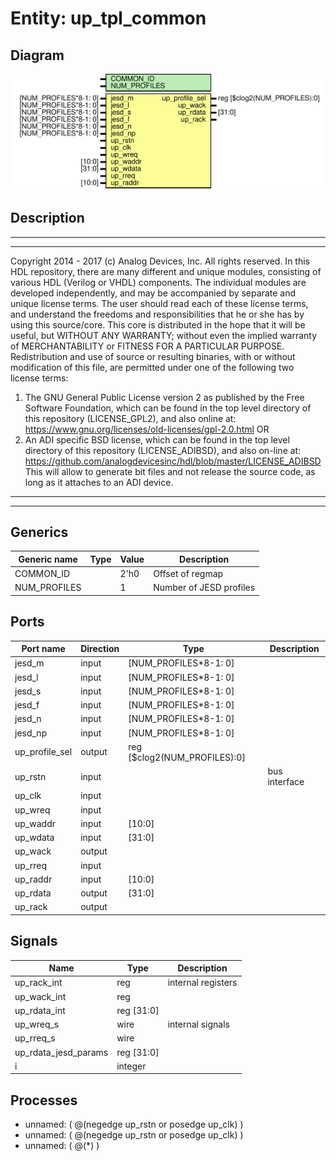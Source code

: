 # Entity: up_tpl_common

## Diagram

![Diagram](up_tpl_common.svg "Diagram")
## Description

***************************************************************************
 ***************************************************************************
 Copyright 2014 - 2017 (c) Analog Devices, Inc. All rights reserved.
 In this HDL repository, there are many different and unique modules, consisting
 of various HDL (Verilog or VHDL) components. The individual modules are
 developed independently, and may be accompanied by separate and unique license
 terms.
 The user should read each of these license terms, and understand the
 freedoms and responsibilities that he or she has by using this source/core.
 This core is distributed in the hope that it will be useful, but WITHOUT ANY
 WARRANTY; without even the implied warranty of MERCHANTABILITY or FITNESS FOR
 A PARTICULAR PURPOSE.
 Redistribution and use of source or resulting binaries, with or without modification
 of this file, are permitted under one of the following two license terms:
   1. The GNU General Public License version 2 as published by the
      Free Software Foundation, which can be found in the top level directory
      of this repository (LICENSE_GPL2), and also online at:
      <https://www.gnu.org/licenses/old-licenses/gpl-2.0.html>
 OR
   2. An ADI specific BSD license, which can be found in the top level directory
      of this repository (LICENSE_ADIBSD), and also on-line at:
      https://github.com/analogdevicesinc/hdl/blob/master/LICENSE_ADIBSD
      This will allow to generate bit files and not release the source code,
      as long as it attaches to an ADI device.
 ***************************************************************************
 ***************************************************************************
 
## Generics

| Generic name | Type | Value | Description             |
| ------------ | ---- | ----- | ----------------------- |
| COMMON_ID    |      | 2'h0  | Offset of regmap        |
| NUM_PROFILES |      | 1     | Number of JESD profiles |
## Ports

| Port name      | Direction | Type                         | Description   |
| -------------- | --------- | ---------------------------- | ------------- |
| jesd_m         | input     | [NUM_PROFILES*8-1: 0]        |               |
| jesd_l         | input     | [NUM_PROFILES*8-1: 0]        |               |
| jesd_s         | input     | [NUM_PROFILES*8-1: 0]        |               |
| jesd_f         | input     | [NUM_PROFILES*8-1: 0]        |               |
| jesd_n         | input     | [NUM_PROFILES*8-1: 0]        |               |
| jesd_np        | input     | [NUM_PROFILES*8-1: 0]        |               |
| up_profile_sel | output    | reg [$clog2(NUM_PROFILES):0] |               |
| up_rstn        | input     |                              | bus interface |
| up_clk         | input     |                              |               |
| up_wreq        | input     |                              |               |
| up_waddr       | input     | [10:0]                       |               |
| up_wdata       | input     | [31:0]                       |               |
| up_wack        | output    |                              |               |
| up_rreq        | input     |                              |               |
| up_raddr       | input     | [10:0]                       |               |
| up_rdata       | output    | [31:0]                       |               |
| up_rack        | output    |                              |               |
## Signals

| Name                 | Type           | Description         |
| -------------------- | -------------- | ------------------- |
| up_rack_int          | reg            | internal registers  |
| up_wack_int          | reg            |                     |
| up_rdata_int         | reg     [31:0] |                     |
| up_wreq_s            | wire           | internal signals    |
| up_rreq_s            | wire           |                     |
| up_rdata_jesd_params | reg     [31:0] |                     |
| i                    | integer        |                     |
## Processes
- unnamed: ( @(negedge up_rstn or posedge up_clk) )
- unnamed: ( @(negedge up_rstn or posedge up_clk) )
- unnamed: ( @(*) )
